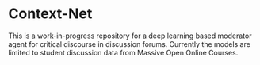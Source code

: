 # Context-Net
This is a work-in-progress repository for a deep learning based moderator agent for critical discourse in discussion forums. Currently the models are limited to student discussion data from Massive Open Online Courses.
